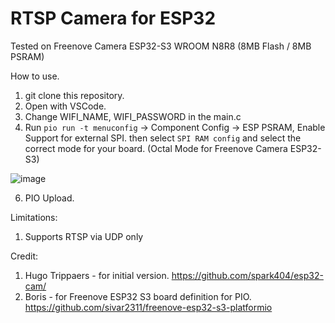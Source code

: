 # RTSP Camera for ESP32

Tested on Freenove Camera ESP32-S3 WROOM N8R8 (8MB Flash / 8MB PSRAM)

How to use.

1. git clone this repository.
2. Open with VSCode.
3. Change WIFI_NAME, WIFI_PASSWORD in the main.c
4. Run `pio run -t menuconfig` -> Component Config -> ESP PSRAM, Enable Support for external SPI. then select `SPI RAM config` and select the correct mode for your board. (Octal Mode for Freenove Camera ESP32-S3)

![image](https://github.com/kakopappa/esp32-rtsp-camera/assets/7474406/1b28e9ff-e88a-43b4-9204-fd9983802869)
   
6. PIO Upload.

Limitations:
1. Supports RTSP via UDP only

Credit:
1. Hugo Trippaers - for initial version. https://github.com/spark404/esp32-cam/
2. Boris - for Freenove ESP32 S3 board definition for PIO. https://github.com/sivar2311/freenove-esp32-s3-platformio
